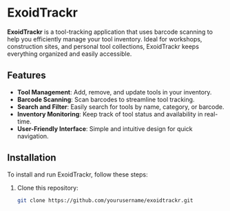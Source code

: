 # ExoidTrackr

**ExoidTrackr** is a tool-tracking application that uses barcode scanning to help you efficiently manage your tool inventory. Ideal for workshops, construction sites, and personal tool collections, ExoidTrackr keeps everything organized and easily accessible.

## Features

- **Tool Management**: Add, remove, and update tools in your inventory.
- **Barcode Scanning**: Scan barcodes to streamline tool tracking.
- **Search and Filter**: Easily search for tools by name, category, or barcode.
- **Inventory Monitoring**: Keep track of tool status and availability in real-time.
- **User-Friendly Interface**: Simple and intuitive design for quick navigation.

## Installation

To install and run ExoidTrackr, follow these steps:

1. Clone this repository:
   ```bash
   git clone https://github.com/yourusername/exoidtrackr.git
